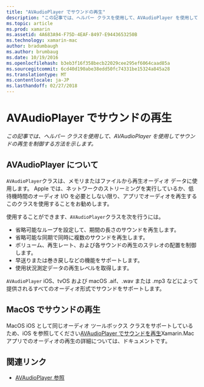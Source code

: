 ```yaml
---
title: "AVAudioPlayer でサウンドの再生"
description: "この記事では、ヘルパー クラスを使用して、AVAudioPlayer を使用してサウンドの再生を制御する方法を示します。"
ms.topic: article
ms.prod: xamarin
ms.assetid: 4A683A94-F75D-4EAF-8497-E9443653250B
ms.technology: xamarin-mac
author: bradumbaugh
ms.author: brumbaug
ms.date: 10/19/2016
ms.openlocfilehash: b3eb3f16f358becb22029cee295ef6064caad85a
ms.sourcegitcommit: 6cd40d190abe38edd50fc74331be15324a845a28
ms.translationtype: MT
ms.contentlocale: ja-JP
ms.lasthandoff: 02/27/2018
---
```

# <a name="playing-sound-with-avaudioplayer"></a>AVAudioPlayer でサウンドの再生

_この記事では、ヘルパー クラスを使用して、AVAudioPlayer を使用してサウンドの再生を制御する方法を示します。_

## <a name="about-the-avaudioplayer"></a>AVAudioPlayer について

`AVAudioPlayer`クラスは、メモリまたはファイルから再生オーディオ データに使用します。 Apple では、ネットワークのストリーミングを実行しているか、低待機時間のオーディオ I/O を必要としない限り、アプリでオーディオを再生するこのクラスを使用することをお勧めします。

使用することができます、`AVAudioPlayer`クラスを次を行うには。

- 省略可能なループを設定して、期間の長さのサウンドを再生します。
- 省略可能な同期で同時に複数のサウンドを再生します。
- ボリューム、再生レート、および各サウンドの再生のステレオの配置を制御します。
- 早送りまたは巻き戻しなどの機能をサポートします。
- 使用状況測定データの再生レベルを取得します。

`AVAudioPlayer` iOS、tvOS および macOS .aif、.wav または .mp3 などによって提供されるすべてのオーディオ形式でサウンドをサポートします。

## <a name="playing-sounds-in-macos"></a>MacOS でサウンドの再生

MacOS iOS として同じオーディオ ツールボックス クラスをサポートしているため、iOS を参照してください[AVAudioPlayer でサウンドを再生](https://developer.xamarin.com/recipes/ios/media/sound/avaudioplayer/)Xamarin.Mac アプリでのオーディオの再生の詳細については、ドキュメントです。



## <a name="related-links"></a>関連リンク

- [AVAudioPlayer 参照](https://developer.apple.com/documentation/avfoundation/avaudioplayer)
